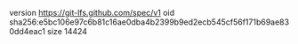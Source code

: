 version https://git-lfs.github.com/spec/v1
oid sha256:e5bc106e97c6b81c16ae0dba4b2399b9ed2ecb545cf56f171b69ae830dd4eac1
size 14424

